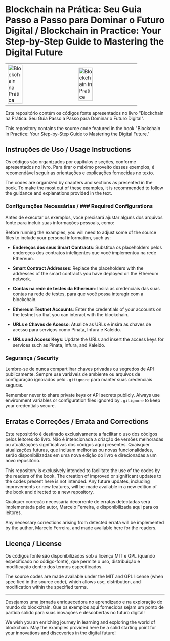 # Blockchain na Prática: Seu Guia Passo a Passo para Dominar o Futuro Digital / Blockchain in Practice: Your Step-by-Step Guide to Mastering the Digital Future

<table style="border: none;">
  <tr style="border: none;">
    <td style="border: none;">
      <a href="https://a.co/d/hRMqWpT" title="Adquira o seu exemplar agora! - COMPRE AGORA!">
        <img src="https://rose-magic-tern-708.mypinata.cloud/ipfs/Qme9NdUiTLjBpHj4dDsif7sJFnqUJrnixUMHerWGxpfb28" width="50%" alt="Blockchain na Prática">
      </a>
    </td>
    <!-- Espaçamento entre imagens -->
    <td width="10" style="border: none;"></td>
    <td style="border: none;">
      <a href="https://a.co/d/7llSymg" title="Get your copy now! - BUY NOW!">
        <img src="https://rose-magic-tern-708.mypinata.cloud/ipfs/QmdJa7nizKThkmFt9hf9tF99Ag2MW6bVtNuJDhREsaxPNT" width="50%" alt="Blockchain in Pratice">
      </a>
    </td>
  </tr>
</table>


Este repositório contém os códigos fonte apresentados no livro "Blockchain na Prática: Seu Guia Passo a Passo para Dominar o Futuro Digital". 

This repository contains the source code featured in the book "Blockchain in Practice: Your Step-by-Step Guide to Mastering the Digital Future."

## Instruções de Uso / Usage Instructions
Os códigos são organizados por capítulos e seções, conforme apresentados no livro. Para tirar o máximo proveito desses exemplos, é recomendável seguir as orientações e explicações fornecidas no texto.

The codes are organized by chapters and sections as presented in the book. To make the most out of these examples, it is recommended to follow the guidance and explanations provided in the text.

### Configurações Necessárias / ### Required Configurations
Antes de executar os exemplos, você precisará ajustar alguns dos arquivos fonte para incluir suas informações pessoais, como:

Before running the examples, you will need to adjust some of the source files to include your personal information, such as:

- **Endereços dos seus Smart Contracts**: Substitua os placeholders pelos endereços dos contratos inteligentes que você implementou na rede Ethereum.
- **Smart Contract Addresses**: Replace the placeholders with the addresses of the smart contracts you have deployed on the Ethereum network.

- **Contas na rede de testes da Ethereum**: Insira as credenciais das suas contas na rede de testes, para que você possa interagir com a blockchain.
- **Ethereum Testnet Accounts**: Enter the credentials of your accounts on the testnet so that you can interact with the blockchain.

- **URLs e Chaves de Acesso**: Atualize as URLs e insira as chaves de acesso para serviços como Pinata, Infura e Kaleido.
- **URLs and Access Keys**: Update the URLs and insert the access keys for services such as Pinata, Infura, and Kaleido.

### Segurança / Security

Lembre-se de nunca compartilhar chaves privadas ou segredos de API publicamente. Sempre use variáveis de ambiente ou arquivos de configuração ignorados pelo `.gitignore` para manter suas credenciais seguras.

Remember never to share private keys or API secrets publicly. Always use environment variables or configuration files ignored by `.gitignore` to keep your credentials secure.

## Erratas e Correções / Errata and Corrections

Este repositório é destinado exclusivamente a facilitar o uso dos códigos pelos leitores do livro. Não é intencionada a criação de versões melhoradas ou atualizações significativas dos códigos aqui presentes. Quaisquer atualizações futuras, que incluam melhorias ou novas funcionalidades, serão disponibilizadas em uma nova edição do livro e direcionadas a um novo repositório.

This repository is exclusively intended to facilitate the use of the codes by the readers of the book. The creation of improved or significant updates to the codes present here is not intended. Any future updates, including improvements or new features, will be made available in a new edition of the book and directed to a new repository.

Qualquer correção necessária decorrente de erratas detectadas será implementada pelo autor, Marcelo Ferreira, e disponibilizada aqui para os leitores.

Any necessary corrections arising from detected errata will be implemented by the author, Marcelo Ferreira, and made available here for the readers.

## Licença / License

Os códigos fonte são disponibilizados sob a licença MIT e GPL (quando especificado no código-fonte), que permite o uso, distribuição e modificação dentro dos termos especificados.

The source codes are made available under the MIT and GPL license (when specified in the source code), which allows use, distribution, and modification within the specified terms.

---

Desejamos uma jornada enriquecedora no aprendizado e na exploração do mundo do blockchain. Que os exemplos aqui fornecidos sejam um ponto de partida sólido para suas inovações e descobertas no futuro digital!

We wish you an enriching journey in learning and exploring the world of blockchain. May the examples provided here be a solid starting point for your innovations and discoveries in the digital future!
